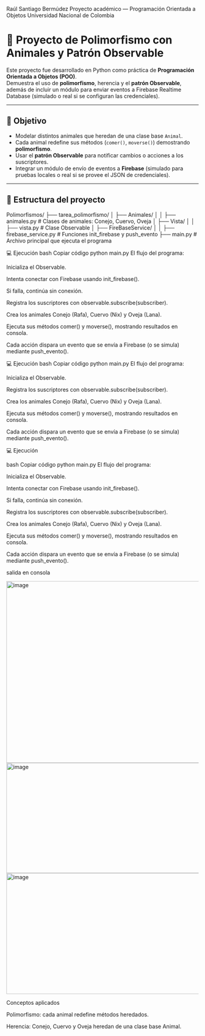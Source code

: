 Raúl Santiago Bermúdez
Proyecto académico — Programación Orientada a Objetos
Universidad Nacional de Colombia

# 🐾 Proyecto de Polimorfismo con Animales y Patrón Observable

Este proyecto fue desarrollado en Python como práctica de **Programación Orientada a Objetos (POO)**.  
Demuestra el uso de **polimorfismo**, herencia y el **patrón Observable**, además de incluir un módulo para enviar eventos a Firebase Realtime Database (simulado o real si se configuran las credenciales).

---

## 🧠 Objetivo

- Modelar distintos animales que heredan de una clase base `Animal`.
- Cada animal redefine sus métodos (`comer()`, `moverse()`) demostrando **polimorfismo**.
- Usar el **patrón Observable** para notificar cambios o acciones a los suscriptores.
- Integrar un módulo de envío de eventos a **Firebase** (simulado para pruebas locales o real si se provee el JSON de credenciales).

---

## 📂 Estructura del proyecto
Polimorfismos/
├── tarea_polimorfismo/
│ ├── Animales/
│ │ ├── animales.py # Clases de animales: Conejo, Cuervo, Oveja
│ ├── Vista/
│ │ ├── vista.py # Clase Observable
│ ├── FireBaseService/
│ │ ├── firebase_service.py # Funciones init_firebase y push_evento
├── main.py # Archivo principal que ejecuta el programa


💻 Ejecución
bash
Copiar código
python main.py
El flujo del programa:

Inicializa el Observable.

Intenta conectar con Firebase usando init_firebase().

Si falla, continúa sin conexión.

Registra los suscriptores con observable.subscribe(subscriber).

Crea los animales Conejo (Rafa), Cuervo (Nix) y Oveja (Lana).

Ejecuta sus métodos comer() y moverse(), mostrando resultados en consola.

Cada acción dispara un evento que se envía a Firebase (o se simula) mediante push_evento().


💻 Ejecución
bash
Copiar código
python main.py
El flujo del programa:

Inicializa el Observable.


Registra los suscriptores con observable.subscribe(subscriber).

Crea los animales Conejo (Rafa), Cuervo (Nix) y Oveja (Lana).

Ejecuta sus métodos comer() y moverse(), mostrando resultados en consola.

Cada acción dispara un evento que se envía a Firebase (o se simula) mediante push_evento().


💻 Ejecución


bash
Copiar código
python main.py
El flujo del programa:

Inicializa el Observable.

Intenta conectar con Firebase usando init_firebase().

Si falla, continúa sin conexión.

Registra los suscriptores con observable.subscribe(subscriber).

Crea los animales Conejo (Rafa), Cuervo (Nix) y Oveja (Lana).

Ejecuta sus métodos comer() y moverse(), mostrando resultados en consola.

Cada acción dispara un evento que se envía a Firebase (o se simula) mediante push_evento().


salida en consola

<img width="1389" height="475" alt="image" src="https://github.com/user-attachments/assets/0f80b523-935d-4235-ac51-cda9fe743b44" />


<img width="1303" height="288" alt="image" src="https://github.com/user-attachments/assets/52d29038-739f-43e2-96e2-1df49d693cb5" />


<img width="1220" height="316" alt="image" src="https://github.com/user-attachments/assets/ecf6f575-e26a-470a-9106-5cca1f33502e" />





Conceptos aplicados

Polimorfismo: cada animal redefine métodos heredados.

Herencia: Conejo, Cuervo y Oveja heredan de una clase base Animal.
